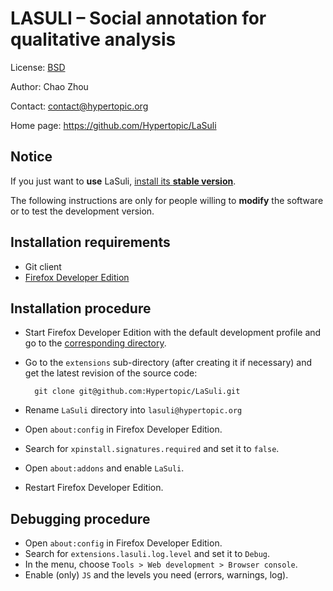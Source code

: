 LASULI – Social annotation for qualitative analysis
===================================================

License: [BSD](http://www.opensource.org/licenses/bsd-license.php)

Author: Chao Zhou

Contact: <contact@hypertopic.org>

Home page: <https://github.com/Hypertopic/LaSuli>

Notice
------

If you just want to **use** LaSuli, [install its **stable version**](https://hypertopic.s3.amazonaws.com/lasuli.xpi).

The following instructions are only for people willing to **modify** the software or to test the development version.

Installation requirements
-------------------------

* Git client
* [Firefox Developer Edition](https://www.mozilla.org/firefox/developer/)

Installation procedure
----------------------

* Start Firefox Developer Edition with the default development profile and go to the [corresponding directory](http://support.mozilla.com/kb/Profiles#How_to_find_your_profile).
* Go to the ``extensions`` sub-directory (after creating it if necessary) and get the latest revision of the source code:

        git clone git@github.com:Hypertopic/LaSuli.git

* Rename ``LaSuli`` directory into ``lasuli@hypertopic.org``
* Open `about:config` in Firefox Developer Edition.
* Search for `xpinstall.signatures.required` and set it to `false`.
* Open `about:addons` and enable `LaSuli`.
* Restart Firefox Developer Edition.

Debugging procedure
-------------------

* Open `about:config` in Firefox Developer Edition.
* Search for `extensions.lasuli.log.level` and set it to `Debug`.
* In the menu, choose `Tools > Web development > Browser console`.
* Enable (only) `JS` and the levels you need (errors, warnings, log).
